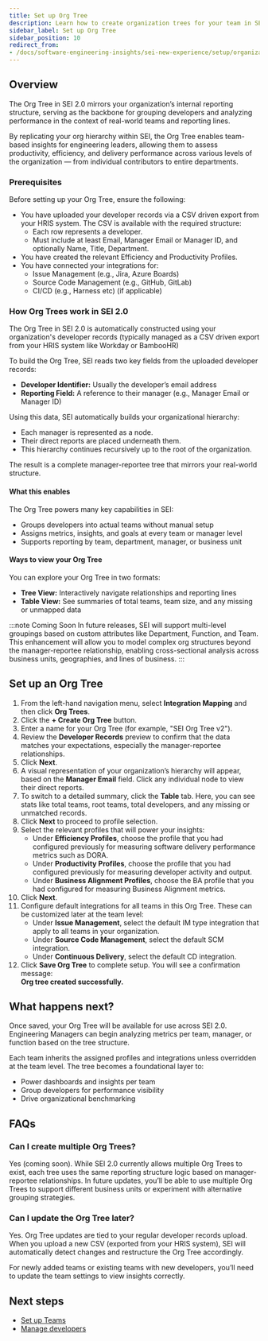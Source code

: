 ```yaml
---
title: Set up Org Tree
description: Learn how to create organization trees for your team in SEI 2.0.
sidebar_label: Set up Org Tree
sidebar_position: 10
redirect_from:
- /docs/software-engineering-insights/sei-new-experience/setup/organizations
---
```


## Overview

The Org Tree in SEI 2.0 mirrors your organization’s internal reporting structure, serving as the backbone for grouping developers and analyzing performance in the context of real-world teams and reporting lines.

By replicating your org hierarchy within SEI, the Org Tree enables team-based insights for engineering leaders, allowing them to assess productivity, efficiency, and delivery performance across various levels of the organization — from individual contributors to entire departments.

### Prerequisites

Before setting up your Org Tree, ensure the following:

* You have uploaded your developer records via a CSV driven export from your HRIS system. The CSV is available with the required structure:
  * Each row represents a developer.
  * Must include at least Email, Manager Email or Manager ID, and optionally Name, Title, Department.
* You have created the relevant Efficiency and Productivity Profiles.
* You have connected your integrations for:
  * Issue Management (e.g., Jira, Azure Boards)
  * Source Code Management (e.g., GitHub, GitLab)
  * CI/CD (e.g., Harness etc) (if applicable)

### How Org Trees work in SEI 2.0

The Org Tree in SEI 2.0 is automatically constructed using your organization's developer records (typically managed as a CSV driven export from your HRIS system like Workday or BambooHR)

To build the Org Tree, SEI reads two key fields from the uploaded developer records:

* **Developer Identifier:** Usually the developer’s email address
* **Reporting Field:** A reference to their manager (e.g., Manager Email or Manager ID)

Using this data, SEI automatically builds your organizational hierarchy:

* Each manager is represented as a node.
* Their direct reports are placed underneath them.
* This hierarchy continues recursively up to the root of the organization.

The result is a complete manager-reportee tree that mirrors your real-world structure.

#### What this enables

The Org Tree powers many key capabilities in SEI:

* Groups developers into actual teams without manual setup
* Assigns metrics, insights, and goals at every team or manager level
* Supports reporting by team, department, manager, or business unit

#### Ways to view your Org Tree

You can explore your Org Tree in two formats:

* **Tree View:** Interactively navigate relationships and reporting lines
* **Table View:** See summaries of total teams, team size, and any missing or unmapped data

:::note Coming Soon
In future releases, SEI will support multi-level groupings based on custom attributes like Department, Function, and Team.
This enhancement will allow you to model complex org structures beyond the manager-reportee relationship, enabling cross-sectional analysis across business units, geographies, and lines of business.
:::

## Set up an Org Tree

1. From the left-hand navigation menu, select **Integration Mapping** and then click **Org Trees**.  
2. Click the **+ Create Org Tree** button.  
3. Enter a name for your Org Tree (for example, "SEI Org Tree v2").  
4. Review the **Developer Records** preview to confirm that the data matches your expectations, especially the manager-reportee relationships.  
5. Click **Next**.  
6. A visual representation of your organization’s hierarchy will appear, based on the **Manager Email** field. Click any individual node to view their direct reports.  
7. To switch to a detailed summary, click the **Table** tab. Here, you can see stats like total teams, root teams, total developers, and any missing or unmatched records.  
8. Click **Next** to proceed to profile selection.  
9. Select the relevant profiles that will power your insights:  
   * Under **Efficiency Profiles**, choose the profile that you had configured previously for measuring software delivery performance metrics such as DORA.
   * Under **Productivity Profiles**, choose the profile that you had configured previously for measuring developer activity and output.
   * Under **Business Alignment Profiles**, choose the BA profile that you had configured for measuring Business Alignment metrics.
10. Click **Next**.  
11. Configure default integrations for all teams in this Org Tree. These can be customized later at the team level:  
    * Under **Issue Management**, select the default IM type integration that apply to all teams in your organization.  
    * Under **Source Code Management**, select the default SCM integration.
    * Under **Continuous Delivery**, select the default CD integration. 
12. Click **Save Org Tree** to complete setup. You will see a confirmation message:  
   **Org tree created successfully.**

## What happens next?

Once saved, your Org Tree will be available for use across SEI 2.0. Engineering Managers can begin analyzing metrics per team, manager, or function based on the tree structure.

Each team inherits the assigned profiles and integrations unless overridden at the team level. The tree becomes a foundational layer to:

* Power dashboards and insights per team
* Group developers for performance visibility
* Drive organizational benchmarking

## FAQs

### Can I create multiple Org Trees?

Yes (coming soon). While SEI 2.0 currently allows multiple Org Trees to exist, each tree uses the same reporting structure logic based on manager-reportee relationships. In future updates, you’ll be able to use multiple Org Trees to support different business units or experiment with alternative grouping strategies.

### Can I update the Org Tree later?

Yes. Org Tree updates are tied to your regular developer records upload. When you upload a new CSV (exported from your HRIS system), SEI will automatically detect changes and restructure the Org Tree accordingly.

For newly added teams or existing teams with new developers, you’ll need to update the team settings to view insights correctly.

## Next steps

* [Set up Teams](/docs/software-engineering-insights/harness-sei/setup-sei/setup-teams)
* [Manage developers](/docs/software-engineering-insights/harness-sei/setup-sei/setup-teams)